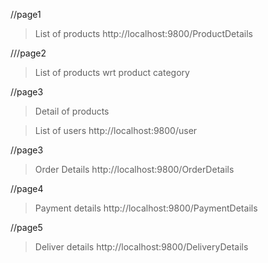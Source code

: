 //page1
>List of products
http://localhost:9800/ProductDetails

///page2
>List of products wrt product category

//page3
>Detail of products


>List of users
http://localhost:9800/user

//page3
>Order Details
http://localhost:9800/OrderDetails

//page4
>Payment details
http://localhost:9800/PaymentDetails

//page5
>Deliver details
http://localhost:9800/DeliveryDetails